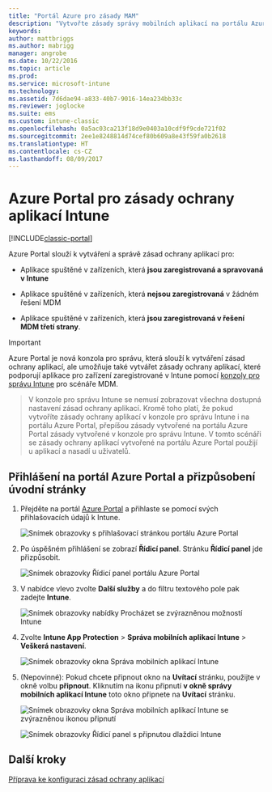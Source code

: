 ```yaml
---
title: "Portál Azure pro zásady MAM"
description: "Vytvořte zásady správy mobilních aplikací na portálu Azure Portal. Zásady, které zde vytvoříte, lze použít na zařízení s registrací v Intune nebo bez ní."
keywords: 
author: mattbriggs
ms.author: mabrigg
manager: angrobe
ms.date: 10/22/2016
ms.topic: article
ms.prod: 
ms.service: microsoft-intune
ms.technology: 
ms.assetid: 7d6dae94-a833-40b7-9016-14ea234bb33c
ms.reviewer: joglocke
ms.suite: ems
ms.custom: intune-classic
ms.openlocfilehash: 0a5ac03ca213f18d9e0403a10cdf9f9cde721f02
ms.sourcegitcommit: 2ee1e8248814d74cef80b609a8e43f59fa0b2618
ms.translationtype: HT
ms.contentlocale: cs-CZ
ms.lasthandoff: 08/09/2017
---
```

# <a name="azure-portal-for-intune-app-protection-policies"></a>Azure Portal pro zásady ochrany aplikací Intune

[!INCLUDE[classic-portal](../includes/classic-portal.md)]

Azure Portal slouží k vytváření a správě zásad ochrany aplikací pro:

- Aplikace spuštěné v zařízeních, která **jsou zaregistrovaná a spravovaná v Intune**

- Aplikace spuštěné v zařízeních, která **nejsou zaregistrovaná** v žádném řešení MDM
- Aplikace spuštěné v zařízeních, která **jsou zaregistrovaná v řešení MDM třetí strany**.

>[!IMPORTANT]
> Azure Portal je nová konzola pro správu, která slouží k vytváření zásad ochrany aplikací, ale umožňuje také vytvářet zásady ochrany aplikací, které podporují aplikace pro zařízení zaregistrované v Intune pomocí [konzoly pro správu Intune](configure-and-deploy-mobile-application-management-policies-in-the-microsoft-intune-console.md) pro scénáře MDM.

> V konzole pro správu Intune se nemusí zobrazovat všechna dostupná nastavení zásad ochrany aplikací. Kromě toho platí, že pokud vytvoříte zásady ochrany aplikací v konzole pro správu Intune i na portálu Azure Portal, přepíšou zásady vytvořené na portálu Azure Portal zásady vytvořené v konzole pro správu Intune. V tomto scénáři se zásady ochrany aplikací vytvořené na portálu Azure Portal použijí u aplikací a nasadí u uživatelů.


## <a name="sign-in-to-the-azure-portal-and-customize-your-start-page"></a>Přihlášení na portál Azure Portal a přizpůsobení úvodní stránky

1.  Přejděte na portál [Azure Portal](https://portal.azure.com) a přihlaste se pomocí svých přihlašovacích údajů k Intune.

    ![Snímek obrazovky s přihlašovací stránkou portálu Azure Portal](../media/AppManagement/AzurePortal_MAMSigninPage.png)

2.  Po úspěšném přihlášení se zobrazí **Řídicí panel**. Stránku **Řídicí panel** jde přizpůsobit.

    ![Snímek obrazovky Řídicí panel portálu Azure Portal](../media/AppManagement/AzurePortal_MAMStartboard_NoMAM.png)

3.  V nabídce vlevo zvolte **Další služby** a do filtru textového pole pak zadejte **Intune**.

    ![Snímek obrazovky nabídky Procházet se zvýrazněnou možností Intune](../media/AppManagement/MAM-Azure-Portal-1.png)

4.  Zvolte **Intune App Protection** > **Správa mobilních aplikací Intune** > **Veškerá nastavení**.

    ![Snímek obrazovky okna Správa mobilních aplikací Intune](../media/AppManagement/MAM-Azure-Portal-2.png)

5. (Nepovinné): Pokud chcete připnout okno na **Uvítací** stránku, použijte v okně volbu **připnout**. Kliknutím na ikonu připnutí **v okně správy mobilních aplikací Intune** toto okno připnete na **Uvítací** stránku.

    ![Snímek obrazovky okna Správa mobilních aplikací Intune se zvýrazněnou ikonou připnutí](../media/AppManagement/AzurePortal_MAM_PinBladeAction.png)

    ![Snímek obrazovky Řídicí panel s připnutou dlaždicí Intune](../media/AppManagement/AzurePortal_MAM_Startboard_withMAM.png)

## <a name="next-steps"></a>Další kroky
[Příprava ke konfiguraci zásad ochrany aplikací](get-ready-to-configure-mobile-app-management-policies-with-microsoft-intune.md)
